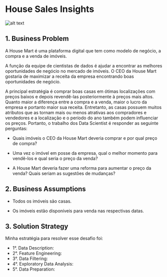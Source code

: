 # House Sales Insights

![alt text](https://48h57c2l31ua3c3fmq1ne58b-wpengine.netdna-ssl.com/wp-content/uploads/2018/05/Bellevue-and-Cascades-King-County-768x402.jpeg)


## **1. Business Problem**

A House Mart é uma plataforma digital que tem como modelo de negócio, a compra e a venda de imóveis.

A função da equipe de cientistas de dados é ajudar a encontrar as melhores oportunidades de negócio no mercado de imóveis. O CEO da House Mart gostaria de maximizar a receita da empresa encontrando boas oportunidades de negócio.

A principal estratégia é comprar boas casas em ótimas localizações com preços baixos e depois revendê-las posteriormente à preços mais altos. Quanto maior a diferença entre a compra e a venda, maior o lucro da empresa e portanto maior sua receita. Entretanto, as casas possuem muitos atributos que as tornam mais ou menos atrativas aos compradores e vendedores e a localização e o período do ano também podem influenciar os preços. Portanto, o trabalho dos Data Scientist é responder as seguinte perguntas:

* Quais imóveis o CEO da House Mart deveria comprar e por qual preço de compra?

* Uma vez o imóvel em posse da empresa, qual o melhor momento para vendê-los e qual seria o preço da venda?

* A House Mart deveria fazer uma reforma para aumentar o preço da venda? Quais seriam as sugestões de mudanças?


## **2. Business Assumptions**

* Todos os imóveis são casas.

* Os imóveis estão disponíveis para venda nas respectivas datas.


## **3. Solution Strategy**
Minha estratégia para resolver esse desafio foi:

* 1°. Data Description: 
* 2°. Feature Engineering:
* 3°. Data Filtering:
* 4°. Exploratory Data Analysis:
* 5°. Data Preparation:
